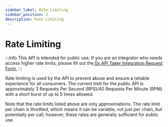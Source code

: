 ```yaml
---
sidebar_label: Rate Limiting
sidebar_position: 2
description: Rate Limiting
---
```


# Rate Limiting

:::info
This API is intended for public use. If you are an integrator who needs access higher rate limits, please fill out the[ 0x API Taker Integration Request Form.](https://www.0x.org/#contact)
:::

Rate limiting is used by the API to prevent abuse and ensure a reliable experience for all consumers. The current limit for the public API is approximately 3 Requests Per Second (RPS)/40 Requests Per Minute (RPM) with a short burst of up to 5 times allowed.

Note that the rate limits listed above are only approximations. The rate limit per chain is throttled, which means it can be variable, not just per chain, but potentially per call; however, these rates are generally sufficient for public use.&#x20;




